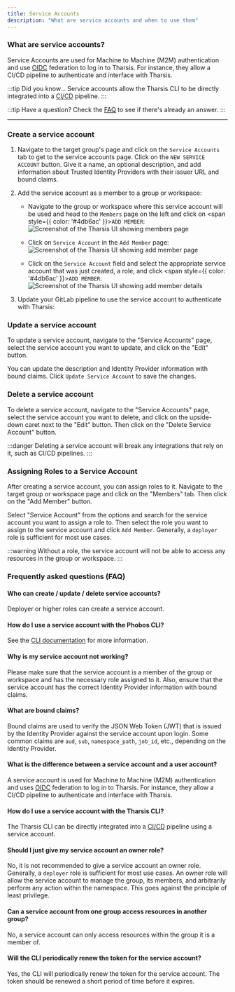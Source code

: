 ```yaml
---
title: Service Accounts
description: "What are service accounts and when to use them"
---
```


### What are service accounts?

Service Accounts are used for Machine to Machine (M2M) authentication and use [OIDC](https://openid.net/connect/) federation to log in to Tharsis. For instance, they allow a CI/CD pipeline to authenticate and interface with Tharsis.

:::tip Did you know...
Service accounts allow the Tharsis CLI to be directly integrated into a [CI/CD](https://en.wikipedia.org/wiki/CI/CD) pipeline.
:::

:::tip Have a question?
Check the [FAQ](#frequently-asked-questions-faq) to see if there's already an answer.
:::

---

### Create a service account

1. Navigate to the target group's page and click on the `Service Accounts` tab to get to the service accounts page. Click on the `NEW SERVICE ACCOUNT` button. Give it a name, an optional description, and add information about Trusted Identity Providers with their issuer URL and bound claims.

2. Add the service account as a member to a group or workspace:

   - Navigate to the group or workspace where this service account will be used and head to the `Members` page on the left and click on <span style={{ color: '#4db6ac' }}>`ADD MEMBER`</span>:
     ![Screenshot of the Tharsis UI showing members page](/img/service_accounts/members-page.png "Members page")

   - Click on `Service Account` in the `Add Member` page:
     ![Screenshot of the Tharsis UI showing add member page](/img/service_accounts/add-member-page.png "Add member page")

   - Click on the `Service Account` field and select the appropriate service account that was just created, a role, and click <span style={{ color: '#4db6ac' }}>`ADD MEMBER`</span>:
     ![Screenshot of the Tharsis UI showing add member details](/img/service_accounts/add-member-details.png "Add member details")

3. Update your GitLab pipeline to use the service account to authenticate with Tharsis:

### Update a service account

To update a service account, navigate to the "Service Accounts" page, select the service account you want to update, and click on the "Edit" button.

You can update the description and Identity Provider information with bound claims. Click `Update Service Account` to save the changes.

### Delete a service account

To delete a service account, navigate to the "Service Accounts" page, select the service account you want to delete, and click on the upside-down caret next to the "Edit" button. Then click on the "Delete Service Account" button.

:::danger
Deleting a service account will break any integrations that rely on it, such as CI/CD pipelines.
:::

### Assigning Roles to a Service Account

After creating a service account, you can assign roles to it. Navigate to the target group or workspace page and click on the "Members" tab. Then click on the "Add Member" button.

Select "Service Account" from the options and search for the service account you want to assign a role to. Then select the role you want to assign to the service account and click `Add Member`. Generally, a `deployer` role is sufficient for most use cases.

:::warning
Without a role, the service account will not be able to access any resources in the group or workspace.
:::

### Frequently asked questions (FAQ)

#### Who can create / update / delete service accounts?

Deployer or higher roles can create a service account.

#### How do I use a service account with the Phobos CLI?

See the [CLI documentation](/docs/cli/tharsis/intro.md#service-account) for more information.

#### Why is my service account not working?

Please make sure that the service account is a member of the group or workspace and has the necessary role assigned to it. Also, ensure that the service account has the correct Identity Provider information with bound claims.

#### What are bound claims?

Bound claims are used to verify the JSON Web Token (JWT) that is issued by the Identity Provider against the service account upon login. Some common claims are `aud`, `sub`, `namespace_path`, `job_id`, etc., depending on the Identity Provider.

#### What is the difference between a service account and a user account?

A service account is used for Machine to Machine (M2M) authentication and uses [OIDC](https://openid.net/connect/) federation to log in to Tharsis. For instance, they allow a CI/CD pipeline to authenticate and interface with Tharsis.

#### How do I use a service account with the Tharsis CLI?

The Tharsis CLI can be directly integrated into a [CI/CD](https://en.wikipedia.org/wiki/CI/CD) pipeline using a service account.

#### Should I just give my service account an owner role?

No, it is not recommended to give a service account an owner role. Generally, a `deployer` role is sufficient for most use cases. An owner role will allow the service account to manage the group, its members, and arbitrarily perform any action within the namespace. This goes against the principle of least privilege.

#### Can a service account from one group access resources in another group?

No, a service account can only access resources within the group it is a member of.

#### Will the CLI periodically renew the token for the service account?

Yes, the CLI will periodically renew the token for the service account. The token should be renewed a short period of time before it expires.
